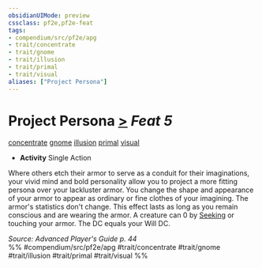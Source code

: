 ```yaml
---
obsidianUIMode: preview
cssclass: pf2e,pf2e-feat
tags:
- compendium/src/pf2e/apg
- trait/concentrate
- trait/gnome
- trait/illusion
- trait/primal
- trait/visual
aliases: ["Project Persona"]
---
```

# Project Persona  [>](chapter-9-playing-the-game.md#Actions "Single Action") *Feat 5*  
[concentrate](concentrate.md "Concentrate Action & Ability Trait")  [gnome](gnome.md "Gnome Ancestry & Heritage Trait")  [illusion](illusion.md "Illusion School Trait")  [primal](primal.md "Primal Tradition Trait")  [visual](visual.md "Visual Effect Trait")  

- **Activity** Single Action

Where others etch their armor to serve as a conduit for their imaginations, your vivid mind and bold personality allow you to project a more fitting persona over your lackluster armor. You change the shape and appearance of your armor to appear as ordinary or fine clothes of your imagining. The armor's statistics don't change. This effect lasts as long as you remain conscious and are wearing the armor. A creature can 0 by [Seeking](seek.md) or touching your armor. The DC equals your Will DC.

*Source: Advanced Player's Guide p. 44*  
%% #compendium/src/pf2e/apg #trait/concentrate #trait/gnome #trait/illusion #trait/primal #trait/visual %%